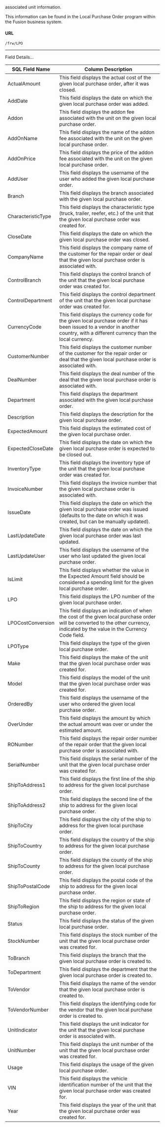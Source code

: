 associated unit information.

This information can be found in the Local Purchase Order program within the
Fusion business system.

 
#### URL
```
/frw/LPO
```

 <hr>
Field Details...

| **SQL Field Name** | **Column Description**                                                                                                                                                            |
|---|---|
| ActualAmount       | This field displays the actual cost of the given local purchase order, after it was closed.                                                                                       |
| AddDate            | This field displays the date on which the given local purchase order was added.                                                                                                   |
| Addon              | This field displays the addon fee associated with the unit on the given local purchase order.                                                                                     |
| AddOnName          | This field displays the name of the addon fee associated with the unit on the given local purchase order.                                                                         |
| AddOnPrice         | This field displays the price of the addon fee associated with the unit on the given local purchase order.                                                                        |
| AddUser            | This field displays the username of the user who added the given local purchase order.                                                                                            |
| Branch             | This field displays the branch associated with the given local purchase order.                                                                                                    |
| CharacteristicType | This field displays the characteristic type (truck, trailer, reefer, etc.) of the unit that the given local purchase order was created for.                                       |
| CloseDate          | This field displays the date on which the given local purchase order was closed.                                                                                                  |
| CompanyName        | This field displays the company name of the customer for the repair order or deal that the given local purchase order is associated with.                                         |
| ControlBranch      | This field displays the control branch of the unit that the given local purchase order was created for.                                                                           |
| ControlDepartment  | This field displays the control department of the unit that the given local purchase order was created for.                                                                       |
| CurrencyCode       | This field displays the currency code for the given local purchase order if it has been issued to a vendor in another country, with a different currency than the local currency. |
| CustomerNumber     | This field displays the customer number of the customer for the repair order or deal that the given local purchase order is associated with.                                      |
| DealNumber         | This field displays the deal number of the deal that the given local purchase order is associated with.                                                                           |
| Department         | This field displays the department associated with the given local purchase order.                                                                                                |
| Description        | This field displays the description for the given local purchase order.                                                                                                           |
| ExpectedAmount     | This field displays the estimated cost of the given local purchase order.                                                                                                         |
| ExpectedCloseDate  | This field displays the date on which the given local purchase order is expected to be closed out.                                                                                |
| InventoryType      | This field displays the inventory type of the unit that the given local purchase order was created for.                                                                           |
| InvoiceNumber      | This field displays the invoice number that the given local purchase order is associated with.                                                                                    |
| IssueDate          | This field displays the date on which the given local purchase order was issued (defaults to the date on which it was created, but can be manually updated).                      |
| LastUpdateDate     | This field displays the date on which the given local purchase order was last updated.                                                                                            |
| LastUpdateUser     | This field displays the username of the user who last updated the given local purchase order.                                                                                     |
| IsLimit            | This field displays whether the value in the Expected Amount field should be considered a spending limit for the given local purchase order.                                      |
| LPO                | This field displays the LPO number of the given local purchase order.                                                                                                             |
| LPOCostConversion  | This field displays an indication of when the cost of the given local purchase order will be converted to the other currency, indicated by the value in the Currency Code field.  |
| LPOType            | This field displays the type of the given local purchase order.                                                                                                                   |
| Make               | This field displays the make of the unit that the given local purchase order was created for.                                                                                     |
| Model              | This field displays the model of the unit that the given local purchase order was created for.                                                                                    |
| OrderedBy          | This field displays the username of the user who ordered the given local purchase order.                                                                                          |
| OverUnder          | This field displays the amount by which the actual amount was over or under the estimated amount.                                                                                 |
| RONumber           | This field displays the repair order number of the repair order that the given local purchase order is associated with.                                                           |
| SerialNumber       | This field displays the serial number of the unit that the given local purchase order was created for.                                                                            |
| ShipToAddress1     | This field displays the first line of the ship to address for the given local purchase order.                                                                                     |
| ShipToAddress2     | This field displays the second line of the ship to address for the given local purchase order.                                                                                    |
| ShipToCity         | This field displays the city of the ship to address for the given local purchase order.                                                                                           |
| ShipToCountry      | This field displays the country of the ship to address for the given local purchase order.                                                                                        |
| ShipToCounty       | This field displays the county of the ship to address for the given local purchase order.                                                                                         |
| ShipToPostalCode   | This field displays the postal code of the ship to address for the given local purchase order.                                                                                    |
| ShipToRegion       | This field displays the region or state of the ship to address for the given local purchase order.                                                                                |
| Status             | This field displays the status of the given local purchase order.                                                                                                                 |
| StockNumber        | This field displays the stock number of the unit that the given local purchase order was created for.                                                                             |
| ToBranch           | This field displays the branch that the given local purchase order is created to.                                                                                                 |
| ToDepartment       | This field displays the department that the given local purchase order is created to.                                                                                             |
| ToVendor           | This field displays the name of the vendor that the given local purchase order is created to.                                                                                     |
| ToVendorNumber     | This field displays the identifying code for the vendor that the given local purchase order is created to.                                                                        |
| UnitIndicator      | This field displays the unit indicator for the unit that the given local purchase order is associated with.                                                                       |
| UnitNumber         | This field displays the unit number of the unit that the given local purchase order was created for.                                                                              |
| Usage              | This field displays the usage of the given local purchase order.                                                                                                                  |
| VIN                | This field displays the vehicle identification number of the unit that the given local purchase order was created for.                                                            |
| Year               | This field displays the year of the unit that the given local purchase order was created for.                                                                                     |
